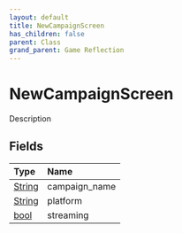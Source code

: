 ```yaml
---
layout: default
title: NewCampaignScreen
has_children: false
parent: Class
grand_parent: Game Reflection
---
```

# NewCampaignScreen
Description 

## Fields

| Type | Name |
|:----------|:--------------|
| [String](/riftbreaker-wiki/docs/game-reflection/components/string/) | campaign_name |
| [String](/riftbreaker-wiki/docs/game-reflection/components/string/) | platform |
| [bool](/riftbreaker-wiki/docs/game-reflection/components/bool/) | streaming |

